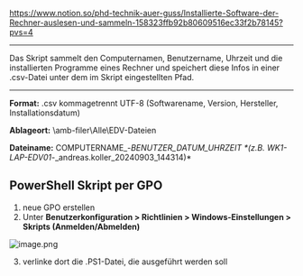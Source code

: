 https://www.notion.so/phd-technik-auer-guss/Installierte-Software-der-Rechner-auslesen-und-sammeln-158323ffb92b80609516ec33f2b78145?pvs=4


---

Das Skript sammelt den Computernamen, Benutzername, Uhrzeit und die installierten Programme eines Rechner und speichert diese Infos in einer .csv-Datei unter dem im Skript eingestellten Pfad.

---

**Format:** .csv kommagetrennt UTF-8 (Softwarename, Version, Hersteller, Installationsdatum)

**Ablageort:** \\amb-filer\Alle\EDV-Dateien

**Dateiname:** COMPUTERNAME_-_BENUTZER_DATUM_UHRZEIT 
*(z.B. WK1-LAP-EDV01_-_andreas.koller_20240903_144314)*

## PowerShell Skript per GPO

1. neue GPO erstellen
2. Unter **Benutzerkonfiguration > Richtlinien > Windows-Einstellungen > Skripts (Anmelden/Abmelden)**

![image.png](https://prod-files-secure.s3.us-west-2.amazonaws.com/599e61c6-64fd-4308-9655-dde035f846d6/f52eb6a5-fa5b-46c8-90b6-67454fa49b0b/image.png)

3. verlinke dort die .PS1-Datei, die ausgeführt werden soll